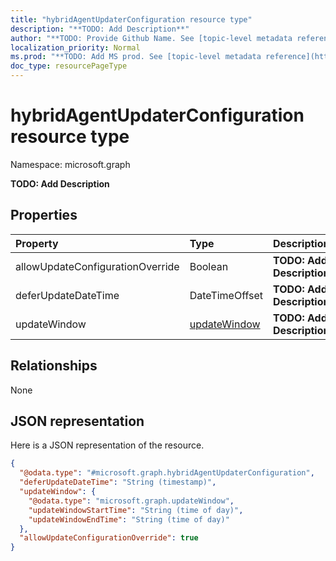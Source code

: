 ```yaml
---
title: "hybridAgentUpdaterConfiguration resource type"
description: "**TODO: Add Description**"
author: "**TODO: Provide Github Name. See [topic-level metadata reference](https://msgo.azurewebsites.net/add/document/guidelines/metadata.html#topic-level-metadata)**"
localization_priority: Normal
ms.prod: "**TODO: Add MS prod. See [topic-level metadata reference](https://msgo.azurewebsites.net/add/document/guidelines/metadata.html#topic-level-metadata)**"
doc_type: resourcePageType
---
```


# hybridAgentUpdaterConfiguration resource type


Namespace: microsoft.graph

**TODO: Add Description**

## Properties
|Property|Type|Description|
|:---|:---|:---|
|allowUpdateConfigurationOverride|Boolean|**TODO: Add Description**|
|deferUpdateDateTime|DateTimeOffset|**TODO: Add Description**|
|updateWindow|[updateWindow](../resources/updatewindow.md)|**TODO: Add Description**|

## Relationships
None

## JSON representation
Here is a JSON representation of the resource.
<!-- {
  "blockType": "resource",
  "@odata.type": "microsoft.graph.hybridAgentUpdaterConfiguration"
}
-->
``` json
{
  "@odata.type": "#microsoft.graph.hybridAgentUpdaterConfiguration",
  "deferUpdateDateTime": "String (timestamp)",
  "updateWindow": {
    "@odata.type": "microsoft.graph.updateWindow",
    "updateWindowStartTime": "String (time of day)",
    "updateWindowEndTime": "String (time of day)"
  },
  "allowUpdateConfigurationOverride": true
}
```

